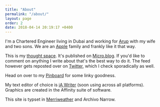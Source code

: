 ```yaml
---
title: "About"
permalink: "/about/"
layout: page
order: 2
date: 2018-04-14 20:19:17 +0400
---
```

I'm a Chartered Engineer living in Dubai and working for [Arup](http://www.arup.com) with my wife and two sons. We are an [Apple](https://www.kaa.bz/2018/02/07/apple.html) family and frankly like it that way.

This is my [thought space](https://om.co/2018/02/08/blogs-as-though-spaces/).  It's published on [Micro.blog](http://micro.blog). If you'd like to comment on anything I write about that's the best way to do it. The feed however gets reposted over on [Twitter](http://twitter.com/kaa_pow), which I check sporadically as well.

Head on over to my [Pinboard](https://pinboard.in/u:kaa) for some linky goodness.

My text editor of choice is [iA Writer](http://ia.net/writer) (soon using across all platforms). Graphics are created in the Affinity suite of software. 

This site is typset in [Merriweather](https://fonts.google.com/specimen/Merriweather) and Archivo Narrow.
